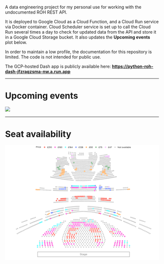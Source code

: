A data engineering project for my personal use for working with the undocumented ROH REST API.

It is deployed to Google Cloud as a Cloud Function, and a Cloud Run service via Docker container. Cloud Scheduler service is set up to call the Cloud Run several times a day to check for updated data from the API and store it in a Google Cloud Storage bucket. It also updates the **Upcoming events** plot below.

In order to maintain a low profile, the documentation for this repository is limited. The code is not intended for public use.

The GCP-hosted Dash app is publicly available here: **https://python-roh-dash-jfzraqzsma-nw.a.run.app**

---

# Upcoming events
<picture>
<source media="(prefers-color-scheme: dark)" srcset="https://storage.googleapis.com/vitaminb16-public/output/images/ROH_events_dark.png?">
<source media="(prefers-color-scheme: light)" srcset="https://storage.googleapis.com/vitaminb16-public/output/images/ROH_events.png?">
<img src="https://storage.googleapis.com/vitaminb16-public/output/images/ROH_events.png?" width="1000"/>
</picture>

---

# Seat availability
<!-- <img src="output/ROH_hall.png" width="1000"/> -->
<picture>
<source media="(prefers-color-scheme: dark)" srcset="output/images/ROH_hall_dark.png">
<source media="(prefers-color-scheme: light)" srcset="output/images/ROH_hall.png">
<img src="output/images/ROH_hall.png" width="1000"/>
</picture>



